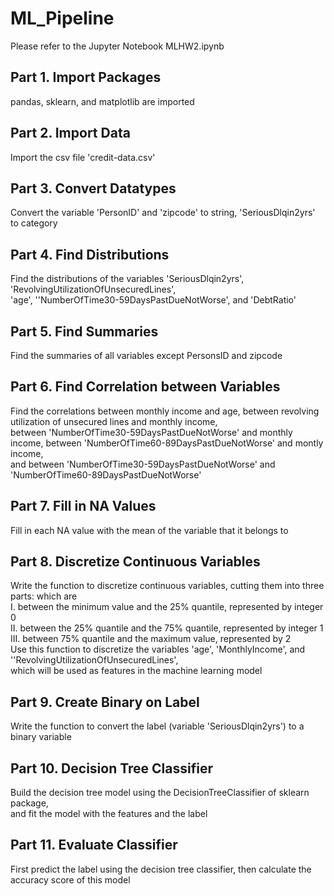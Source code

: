 # ML_Pipeline
Please refer to the Jupyter Notebook MLHW2.ipynb

## Part 1. Import Packages
pandas, sklearn, and matplotlib are imported

## Part 2. Import Data
Import the csv file 'credit-data.csv'

## Part 3. Convert Datatypes
Convert the variable 'PersonID' and 'zipcode' to string, 'SeriousDlqin2yrs' to category

## Part 4. Find Distributions
Find the distributions of the variables 'SeriousDlqin2yrs', 'RevolvingUtilizationOfUnsecuredLines',
<br>
'age', ''NumberOfTime30-59DaysPastDueNotWorse', and 'DebtRatio'

## Part 5. Find Summaries
Find the summaries of all variables except PersonsID and zipcode

## Part 6. Find Correlation between Variables
Find the correlations between monthly income and age, between revolving utilization of unsecured lines and monthly income,
<br>
between 'NumberOfTime30-59DaysPastDueNotWorse' and monthly income, between 'NumberOfTime60-89DaysPastDueNotWorse' and montly income,
<br>
and between 'NumberOfTime30-59DaysPastDueNotWorse' and 'NumberOfTime60-89DaysPastDueNotWorse'

## Part 7. Fill in NA Values
Fill in each NA value with the mean of the variable that it belongs to

## Part 8. Discretize Continuous Variables
Write the function to discretize continuous variables, cutting them into three parts: which are
<br>
I. between the minimum value and the 25% quantile, represented by integer 0
<br>
II. between the 25% quantile and the 75% quantile, represented by integer 1
<br>
III. between 75% quantile and the maximum value, represented by 2
<br>
Use this function to discretize the variables 'age', 'MonthlyIncome', and ''RevolvingUtilizationOfUnsecuredLines',
<br>
which will be used as features in the machine learning model

## Part 9. Create Binary on Label
Write the function to convert the label (variable 'SeriousDlqin2yrs') to a binary variable

## Part 10. Decision Tree Classifier
Build the decision tree model using the DecisionTreeClassifier of sklearn package,
<br>
and fit the model with the features and the label

## Part 11. Evaluate Classifier
First predict the label using the decision tree classifier, then calculate the accuracy score of this model
